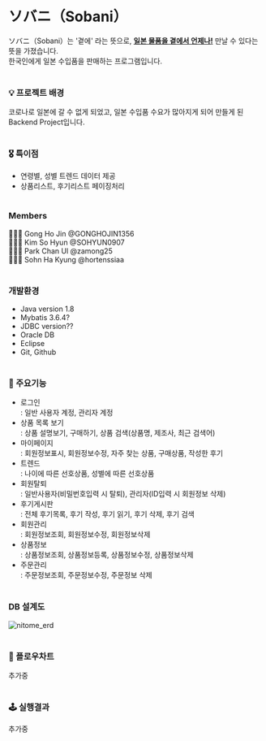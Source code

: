 <h1>ソバニ（Sobani）</h1>
ソバニ（Sobani）는 '곁에' 라는 뜻으로, <strong><u>일본 물품을 곁에서 언제나!</u></strong> 만날 수 있다는 뜻을 가졌습니다.<br>
한국인에게 일본 수입품을 판매하는 프로그램입니다.<br><br>


### 💡 프로젝트 배경
코로나로 일본에 갈 수 없게 되었고, 일본 수입품 수요가 많아지게 되어 만들게 된 Backend Project입니다.<br><br>

### 🎖 특이점
- 연령별, 성별 트렌드 데이터 제공
- 상품리스트, 후기리스트 페이징처리<br><br>

### Members
🧑🏻‍💻 Gong Ho Jin @GONGHOJIN1356<br>
👩🏻‍💻 Kim So Hyun @SOHYUN0907<br>
🧑🏻‍💻 Park Chan Ul @zamong25<br>
👩🏻‍💻 Sohn Ha Kyung @hortenssiaa<br><br>

### 개발환경
- Java version 1.8
- Mybatis 3.6.4?
- JDBC version??
- Oracle DB
- Eclipse
- Git, Github<br><br>

### 📌 주요기능
- 로그인<br>
  : 일반 사용자 계정, 관리자 계정
- 상품 목록 보기<br>
  : 상품 설명보기, 구매하기, 상품 검색(상품명, 제조사, 최근 검색어)
- 마이페이지<br>
  : 회원정보표시, 회원정보수정, 자주 찾는 상품, 구매상품, 작성한 후기 
- 트렌드<br>
  : 나이에 따른 선호상품, 성별에 따른 선호상품 
- 회원탈퇴<br>
  : 일반사용자(비밀번호입력 시 탈퇴), 관리자(ID입력 시 회원정보 삭제) 
- 후기게시판<br>
  : 전체 후기목록, 후기 작성, 후기 읽기, 후기 삭제, 후기 검색 
- 회원관리<br>
  : 회원정보조회, 회원정보수정, 회원정보삭제 
- 상품정보<br>
  : 상품정보조회, 상품정보등록, 상품정보수정, 상품정보삭제
- 주문관리<br>
  : 주문정보조회, 주문정보수정, 주문정보 삭제<br><br>

### DB 설계도
![nitome_erd](https://user-images.githubusercontent.com/16066576/133890990-622086e9-88ae-4fd5-a4a3-0e54e76bccef.png)<br><br>

### 🔗 플로우차트
추가중<br><br>

### 🕹 실행결과
추가중<br><br>
